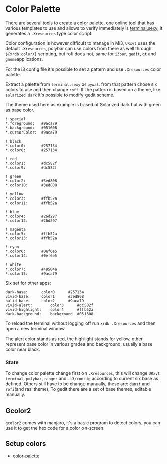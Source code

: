 # Color Palette
There are several tools to create a color palette, one online tool that has various templates to use and allows to verify immediately is [terminal.sexy](https://terminal.sexy/), it generates a `.Xresources` type color script.

Color configuration is however difficult to manage in Mi3, `URxvt` uses the default `.Xresources`, polybar can use colors from there as well through `${xrdb:colorX}` scripting, but rofi does not, same for `i3bar`, `gedit`, `qt` and `gnome`applications.

For the i3 config file it's possible to set a pattern and use `.Xresources` color palette.

Extract a palette from `terminal.sexy` or `pywal`. from that pattern chose six colors to use and then change `rofi`. If the pattern is based on a theme, like `solarized dark` it's possible to modify gedit scheme.

The theme used here as example is based of Solarized.dark but with green as base color.
```
! special
*.foreground:   #9aca79
*.background:   #051608
*.cursorColor:  #9aca79

! black
*.color0:       #257134
*.color8:       #257134

! red
*.color1:       #dc582f
*.color9:       #dc582f

! green
*.color2:       #3ed808
*.color10:      #3ed808

! yellow
*.color3:       #ffb52a
*.color11:      #ffb52a

! blue
*.color4:       #26d297
*.color12:      #26d297

! magenta
*.color5:       #ffb52a
*.color13:      #ffb52a

! cyan
*.color6:       #0ef6e5
*.color14:      #0ef6e5

! white
*.color7:       #48504a
*.color15:      #9aca79
```
Six set for other apps:
```
dark-base:		color0		#257134
vivid-base:		color1		#3ed808
palid-base:		color2		#9aca79
vivid-alert:		color3		#dc582f
vivid-highlight:	color4		#ffb52a
dark-background:	background	#051608
```

To reload the terminal without logging off run `xrdb .Xresources` and then open a new terminal window.

The alert color stands as red, the highlight stands for yellow, other represent base color in various grades and background, usually a base color near black.

### State
To change color palette change first on `.Xresources`, this will change `URxvt terminal`, `polybar`, `ranger` and `.i3/config` according to current six base as defined.
Others still have to be change manually, these are: `dunst` and `rofi`(and rasi theme), To gedit there are a set of base themes, editable manually.

## Gcolor2
`gcolor2` comes with manjaro, it's a basic program to detect colors, you can use it to get the hex code for a color on-screen.

## Setup colors

* [color-palette](https://github.com/simao-ferreira/color-palette)

